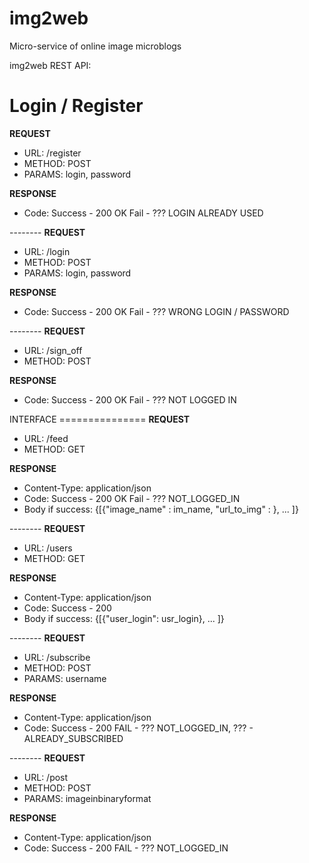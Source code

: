 # img2web
Micro-service of online image microblogs

img2web REST API:

Login / Register
=======

<b>REQUEST</b>
<ul>
    <li>URL: /register</li>
    <li>METHOD: POST</li>
    <li>PARAMS: login, password</li>
</ul>
<b>RESPONSE</b>
<ul>
    <li>Code: Success - 200 OK Fail - ??? LOGIN ALREADY USED</li>
</ul>
--------
<b>REQUEST</b>
<ul>
    <li>URL: /login</li>
    <li>METHOD: POST</li>
    <li>PARAMS: login, password</li>
</ul>
<b>RESPONSE</b>
<ul>
    <li>Code: Success - 200 OK Fail - ??? WRONG LOGIN / PASSWORD</li>
</ul>
--------
<b>REQUEST</b>
<ul>
    <li>URL: /sign_off</li>
    <li>METHOD: POST</li>
</ul>

<b>RESPONSE</b>
<ul>
    <li>Code: Success - 200 OK Fail - ??? NOT LOGGED IN</li>
</ul>
INTERFACE
===============
<b>REQUEST</b>
<ul>
    <li>URL: /feed</li>
    <li>METHOD: GET</li>
</ul>
<b>RESPONSE</b>
<ul>
    <li>Content-Type: application/json</li>
    <li>Code: Success - 200 OK Fail - ??? NOT_LOGGED_IN</li>
    <li>Body if success:
        {[{"image_name" : im_name, "url_to_img" : }, ... ]}</li>
</ul>
--------
<b>REQUEST</b>
<ul>
    <li>URL: /users</li>
    <li>METHOD: GET</li>
</ul>
<b>RESPONSE</b>
<ul>
    <li>Content-Type: application/json</li>
    <li>Code: Success - 200</li>
    <li>Body if success:
        {[{"user_login": usr_login}, ... ]}</li>
</ul>
--------
<b>REQUEST</b>
<ul>
    <li>URL: /subscribe</li>
    <li>METHOD: POST</li>
    <li>PARAMS: username</li>
</ul>
<b>RESPONSE</b>
<ul>
    <li>Content-Type: application/json</li>
    <li>Code: Success - 200 FAIL - ??? NOT_LOGGED_IN, ??? - ALREADY_SUBSCRIBED</li>
</ul>
--------
<b>REQUEST</b>
<ul>
    <li>URL: /post</li>
    <li>METHOD: POST</li>
    <li>PARAMS: imageinbinaryformat</li>
</ul>
<b>RESPONSE</b>
<ul>
    <li>Content-Type: application/json</li>
    <li>Code: Success - 200 FAIL - ??? NOT_LOGGED_IN</li>
</ul>

